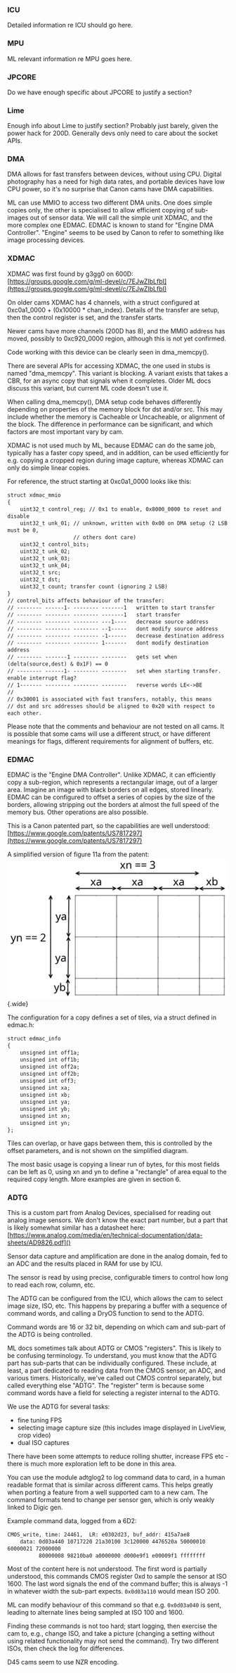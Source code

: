 
### ICU

Detailed information re ICU should go here.

### MPU

ML relevant information re MPU goes here.

### JPCORE

Do we have enough specific about JPCORE to justify a section?

### Lime

Enough info about Lime to justify section?  Probably just barely, given the power hack for 200D.  Generally devs only need to care about the socket APIs.

### DMA

DMA allows for fast transfers between devices, without using CPU.
Digital photography has a need for high data rates, and portable devices
have low CPU power, so it's no surprise that Canon cams have DMA capabilities.

ML can use MMIO to access two different DMA units.  One does simple copies only,
the other is specialised to allow efficient copying of sub-images out of sensor
data.  We will call the simple unit XDMAC, and the more complex one EDMAC.
EDMAC is known to stand for "Engine DMA Controller".  "Engine" seems to be used
by Canon to refer to something like image processing devices.

### XDMAC

XDMAC was first found by g3gg0 on 600D:\
[https://groups.google.com/g/ml-devel/c/7EJwZIbLfbI](https://groups.google.com/g/ml-devel/c/7EJwZIbLfbI)

On older cams XDMAC has 4 channels, with a struct configured at
0xc0a1\_0000 + (0x10000 * chan\_index).  Details of the transfer are setup,
then the control register is set, and the transfer starts.

Newer cams have more channels (200D has 8), and the MMIO address has moved,
possibly to 0xc920\_0000 region, although this is not yet confirmed.

Code working with this device can be clearly seen in dma\_memcpy().

There are several APIs for accessing XDMAC, the one used in stubs is named "dma\_memcpy".
This variant is blocking.  A variant exists that takes a CBR, for an async copy that signals when
it completes.  Older ML docs discuss this variant, but current ML code doesn't use it.

When calling dma\_memcpy(), DMA setup code behaves differently depending on properties
of the memory block for dst and/or src.  This may include whether the memory is
Cacheable or Uncacheable, or alignment of the block.  The difference in performance
can be significant, and which factors are most important vary by cam.

XDMAC is not used much by ML, because EDMAC can do the same job, typically has a
faster copy speed, and in addition, can be used efficiently for e.g. copying a cropped
region during image capture, whereas XDMAC can only do simple linear copies.

For reference, the struct starting at 0xc0a1\_0000 looks like this:

```
struct xdmac_mmio
{
    uint32_t control_reg; // 0x1 to enable, 0x8000_0000 to reset and disable
    uint32_t unk_01; // unknown, written with 0x00 on DMA setup (2 LSB must be 0,
                     // others dont care)
    uint32_t control_bits;
    uint32_t unk_02;
    uint32_t unk_03;
    uint32_t unk_04;
    uint32_t src;
    uint32_t dst;
    uint32_t count; transfer count (ignoring 2 LSB)
}
// control_bits affects behaviour of the transfer:
// -------- ------1- -------- -------1   written to start transfer
// -------- -------- -------- -------1   start transfer
// -------- -------- -------- ---1----   decrease source address
// -------- -------- -------- --1-----   dont modify source address
// -------- -------- -------- -1------   decrease destination address
// -------- -------- -------- 1-------   dont modify destination address
// -------- -------1 -------- --------   gets set when (delta(source,dest) & 0x1F) == 0
// -------- ------1- -------- --------   set when starting transfer. enable interrupt flag?
// 1------- -------- -------- --------   reverse words LE<->BE
//
// 0x30001 is associated with fast transfers, notably, this means
// dst and src addresses should be aligned to 0x20 with respect to each other.
```

Please note that the comments and behaviour are not tested on all cams.  It is possible
that some cams will use a different struct, or have different meanings for flags, different
requirements for alignment of buffers, etc.

### EDMAC

EDMAC is the "Engine DMA Controller".  Unlike XDMAC, it can efficiently copy a sub-region, which
represents a rectangular image, out of a larger area.  Imagine an image with black borders on
all edges, stored linearly.  EDMAC can be configured to offset a series of copies by the size
of the borders, allowing stripping out the borders at almost the full speed of the memory bus.
Other operations are also possible.

This is a Canon patented part, so the capabilities are well understood:\
[https://www.google.com/patents/US7817297](https://www.google.com/patents/US7817297)

A simplified version of figure 11a from the patent:
![EDMAC copy region](images/edmac_diagram.png){.wide}

The configuration for a copy defines a set of tiles, via a struct defined in edmac.h:

```
struct edmac_info
{
    unsigned int off1a;
    unsigned int off1b;
    unsigned int off2a;
    unsigned int off2b;
    unsigned int off3;
    unsigned int xa;
    unsigned int xb;
    unsigned int ya;
    unsigned int yb;
    unsigned int xn;
    unsigned int yn;
};
```

Tiles can overlap, or have gaps between them, this is controlled by the offset parameters,
and is not shown on the simplified diagram.

The most basic usage is copying a linear run of bytes, for this most fields can be left as 0,
using xn and yn to define a "rectangle" of area equal to the required copy length.  More examples
are given in section 6.

### ADTG

This is a custom part from Analog Devices, specialised for reading out analog image sensors.
We don't know the exact part number, but a part that is likely somewhat similar has a datasheet here:
[https://www.analog.com/media/en/technical-documentation/data-sheets/AD9826.pdf]()

Sensor data capture and amplification are done in the analog domain, fed to an ADC and the results
placed in RAM for use by ICU.

The sensor is read by using precise, configurable timers to control how long to read
each row, column, etc.

The ADTG can be configured from the ICU, which allows the cam to select image size, ISO, etc.
This happens by preparing a buffer with a sequence of command words, and calling a DryOS function
to send to the ADTG.

Command words are 16 or 32 bit, depending on which cam and sub-part of the ADTG is being
controlled.

ML docs sometimes talk about ADTG or CMOS "registers".  This is likely to be confusing terminology.
To understand, you must know that the ADTG part has sub-parts that can be individually configured.
These include, at least, a part dedicated to reading data from the CMOS sensor, an ADC, and
various timers.  Historically, we've called out CMOS control separately, but called everything
else "ADTG".  The "register" term is because some command words have a field for selecting
a register internal to the ADTG.

We use the ADTG for several tasks:
- fine tuning FPS
- selecting image capture size (this includes image displayed in LiveView, crop video)
- dual ISO captures

There have been some attempts to reduce rolling shutter, increase FPS etc - there is
much more exploration left to be done in this area.

You can use the module adtglog2 to log command data to card, in a human readable format
that is similar across different cams.  This helps greatly when porting a feature from
a well supported cam to a new cam.  The command formats tend to change per sensor gen,
which is only weakly linked to Digic gen.

Example command data, logged from a 6D2:
```
CMOS_write, time: 24461,  LR: e0302d23, buf_addr: 415a7ae8
    data: 0d03a440 10717220 21a30100 3c120000 4476520a 50000010 60000021 72000000
          80000008 98210ba0 a0000000 d000e9f1 e00009f1 ffffffff
```
Most of the content here is not understood.  The first word is partially understood,
this commands CMOS register 0xd to sample the sensor at ISO 1600.  The last word
signals the end of the command buffer; this is always -1 in whatever width the
sub-part expects.  `0x0d03a110` would mean ISO 200.

ML can modify behaviour of this command so that e.g. `0x0d03a040` is sent, leading
to alternate lines being sampled at ISO 100 and 1600.

Finding these commands is not too hard; start logging, then exercise the cam
to, e.g., change ISO, and take a picture (changing a setting without using related
functionality may not send the command).  Try two different ISOs, then check the log
for differences.

D45 cams seem to use NZR encoding.

<div style="page-break-after: always; visibility: hidden"></div>
